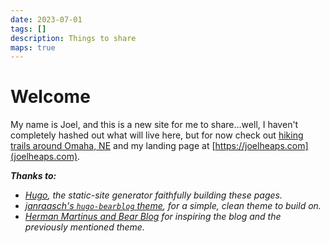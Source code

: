 ```yaml
---
date: 2023-07-01
tags: []
description: Things to share
maps: true
---
```


# Welcome

My name is Joel, and this is a new site for me to share...well, I haven't completely hashed out what will live here, but for now check out [hiking trails around Omaha, NE](omaha-hiking) and my landing page at [https://joelheaps.com](joelheaps.com).

***Thanks to:***

- *[Hugo](https://gohugo.io/), the static-site generator faithfully building these pages.*
- *[janraasch's `hugo-bearblog` theme](https://github.com/janraasch/hugo-bearblog), for a simple, clean theme to build on.*
- *[Herman Martinus and Bear Blog](https://herman.bearblog.dev/) for inspiring the blog and the previously mentioned theme.*

